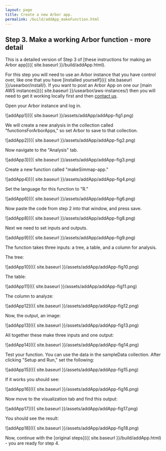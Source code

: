 ```yaml
---
layout: page
title: Create a new Arbor app.
permalink: /build/addApp_makeFunction.html
---
```


## Step 3. Make a working Arbor function - more detail

This is a detailed version of Step 3 of [these instructions for making an Arbor app]({{ site.baseurl }}/build/addApp.html).

For this step you will need to use an Arbor instance that you have control over, like one that you have [installed yourself]({{ site.baseurl }}/usearbor/install/). If you want to post an Arbor App on one our [main AWS instances]({{ site.baseurl }}/usearbor/aws-instances/) then you will need to get it working locally first and then [contact us]({{site.baseurl}}/team/).

Open your Arbor instance and log in.

![addApp1]({{ site.baseurl }}/assets/addApp/addApp-fig1.png)

We will create a new analysis in the collection called "functionsForArborApps," so set Arbor to save to that collection.

![addApp2]({{ site.baseurl }}/assets/addApp/addApp-fig2.png)

Now navigate to the "Analysis" tab.

![addApp3]({{ site.baseurl }}/assets/addApp/addApp-fig3.png)

Create a new function called "makeSimmap-app."

![addApp4]({{ site.baseurl }}/assets/addApp/addApp-fig4.png)

Set the language for this function to "R."

![addApp6]({{ site.baseurl }}/assets/addApp/addApp-fig6.png)

Now paste the code from step 2 into that window, and press save.

![addApp8]({{ site.baseurl }}/assets/addApp/addApp-fig8.png)

Next we need to set inputs and outputs.

![addApp9]({{ site.baseurl }}/assets/addApp/addApp-fig9.png)

The function takes three inputs: a tree, a table, and a column for analysis.

The tree:

![addApp10]({{ site.baseurl }}/assets/addApp/addApp-fig10.png)

The table:

![addApp11]({{ site.baseurl }}/assets/addApp/addApp-fig11.png)

The column to analyze:

![addApp12]({{ site.baseurl }}/assets/addApp/addApp-fig12.png)

Now, the output, an image:

![addApp13]({{ site.baseurl }}/assets/addApp/addApp-fig13.png)

All together these make three inputs and one output:

![addApp14]({{ site.baseurl }}/assets/addApp/addApp-fig14.png)

Test your function. You can use the data in the sampleData collection. After clicking "Setup and Run," set the following:

![addApp15]({{ site.baseurl }}/assets/addApp/addApp-fig15.png)

If it works you should see:

![addApp16]({{ site.baseurl }}/assets/addApp/addApp-fig16.png)

Now move to the visualization tab and find this output:

![addApp17]({{ site.baseurl }}/assets/addApp/addApp-fig17.png)

You should see the result:

![addApp18]({{ site.baseurl }}/assets/addApp/addApp-fig18.png)


Now, continue with the [original steps]({{ site.baseurl }}/build/addApp.html) - you are ready for step 4.
